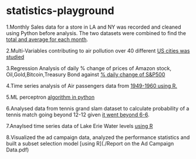 # statistics-playground
1.Monthly Sales data for a store in LA and NY was recorded and cleaned using Python before analysis. The two datasets were combined to find the [total and average for each month](./lanysalesdata.ipynb).


2.Multi-Variables contributing to air pollution over 40 different [US cities was studied](./multivariate-sas.md)


3.Regression Analysis of daily % change of prices of Amazon stock, Oil,Gold,Bitcoin,Treasury Bond against [% daily change of S&P500](./PythonProjectCompiled.ipynb)

4.Time series analysis of Air passengers data from [1949-1960 using R.](./TS_1Rcode.Rmd)

5.ML perceptron [algorithm in python](./perceptron.py)

6.Analysed data from tennis grand slam dataset to calculate probability of a tennis match going beyond 12-12 given [it went beyond 6-6](./grandslam.ipynb).
 
7.Anaylsed time series data of Lake Erie Water levels [using R](./STA9701-project2Abhiruchi_Shukla.pdf)

8.Visualized the ad campaign data, analyzed the performance statistics and built a subset selection model [using R](./Report on the Ad Campaign Data.pdf)
      

      
      
